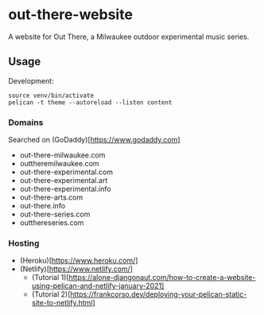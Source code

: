 # out-there-website

A website for Out There, a Milwaukee outdoor experimental music series.

## Usage

Development:

```
source venv/bin/activate
pelican -t theme --autoreload --listen content
```

### Domains

Searched on (GoDaddy)[https://www.godaddy.com]

- out-there-milwaukee.com
- outtheremilwaukee.com
- out-there-experimental.com
- out-there-experimental.art
- out-there-experimental.info
- out-there-arts.com
- out-there.info
- out-there-series.com
- outthereseries.com

### Hosting

- (Heroku)[https://www.heroku.com/]
- (Netlify)[https://www.netlify.com/]
    + (Tutorial 1)[https://alone-djangonaut.com/how-to-create-a-website-using-pelican-and-netlify-january-2021]
    + (Tutorial 2)[https://frankcorso.dev/deploying-your-pelican-static-site-to-netlify.html]
